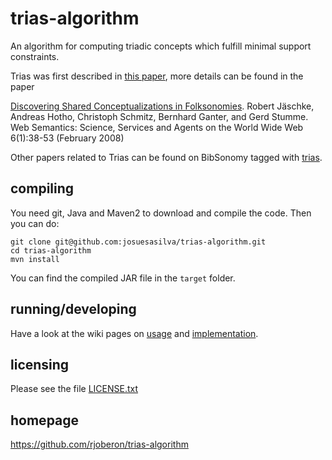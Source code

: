 trias-algorithm
===============

An algorithm for computing triadic concepts which fulfill minimal support constraints. 

Trias was first described in 
[this paper](http://www.bibsonomy.org/bibtex/2797d40e05a48f4343d7695dac87b5870/jaeschke), more details can be found in the paper 

[Discovering Shared Conceptualizations in Folksonomies](http://www.bibsonomy.org/bibtex/218e8babe208fae2c0342438617b0ec31/jaeschke).
Robert Jäschke, Andreas Hotho, Christoph Schmitz, Bernhard Ganter, and Gerd Stumme. Web Semantics: Science, Services and Agents on the World Wide Web 6(1):38-53 (February 2008)

Other papers related to Trias can be found on BibSonomy tagged with [trias](http://www.bibsonomy.org/user/jaeschke/trias).


compiling
---------

You need git, Java and Maven2 to download and compile the code. Then
you can do:

```shell
git clone git@github.com:josuesasilva/trias-algorithm.git
cd trias-algorithm
mvn install 
```
You can find the compiled JAR file in the `target` folder. 

running/developing
------------------

Have a look at the wiki pages on [usage](https://github.com/rjoberon/trias-algorithm/wiki/Usage) and [implementation](https://github.com/rjoberon/trias-algorithm/wiki/Implementation).

licensing 
--------- 

Please see the file [LICENSE.txt](https://github.com/rjoberon/trias-algorithm/blob/master/LICENSE.txt)

homepage
--------

https://github.com/rjoberon/trias-algorithm
